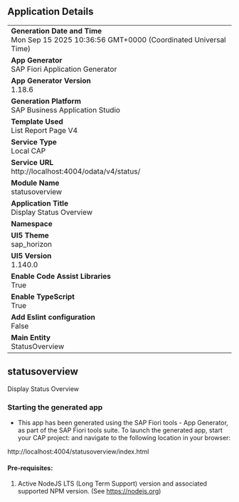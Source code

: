 ## Application Details
|               |
| ------------- |
|**Generation Date and Time**<br>Mon Sep 15 2025 10:36:56 GMT+0000 (Coordinated Universal Time)|
|**App Generator**<br>SAP Fiori Application Generator|
|**App Generator Version**<br>1.18.6|
|**Generation Platform**<br>SAP Business Application Studio|
|**Template Used**<br>List Report Page V4|
|**Service Type**<br>Local CAP|
|**Service URL**<br>http://localhost:4004/odata/v4/status/|
|**Module Name**<br>statusoverview|
|**Application Title**<br>Display Status Overview|
|**Namespace**<br>|
|**UI5 Theme**<br>sap_horizon|
|**UI5 Version**<br>1.140.0|
|**Enable Code Assist Libraries**<br>True|
|**Enable TypeScript**<br>True|
|**Add Eslint configuration**<br>False|
|**Main Entity**<br>StatusOverview|

## statusoverview

Display Status Overview

### Starting the generated app

-   This app has been generated using the SAP Fiori tools - App Generator, as part of the SAP Fiori tools suite.  To launch the generated app, start your CAP project:  and navigate to the following location in your browser:

http://localhost:4004/statusoverview/index.html

#### Pre-requisites:

1. Active NodeJS LTS (Long Term Support) version and associated supported NPM version.  (See https://nodejs.org)


